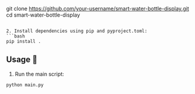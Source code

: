 git clone https://github.com/your-username/smart-water-bottle-display.git
cd smart-water-bottle-display
```

2. Install dependencies using pip and pyproject.toml:
```bash
pip install .
```

## Usage 📱

1. Run the main script:
```bash
python main.py